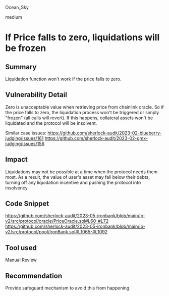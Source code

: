 Ocean_Sky

medium

# If Price falls to zero, liquidations will be frozen

## Summary
Liquidation function won't work if the price falls to zero.

## Vulnerability Detail
Zero is unacceptable value when retrieving price from chainlink oracle. So if the price falls to zero, the liquidation process won't be triggered or simply "frozen" (all calls will revert). If this happens, collateral assets won't be liquidated and the protocol will be insolvent.

Similar case issues:
https://github.com/sherlock-audit/2023-02-blueberry-judging/issues/161
https://github.com/sherlock-audit/2023-02-gmx-judging/issues/156

## Impact
Liquidations may not be possible at a time when the protocol needs them most. As a result, the value of user's asset may fall below their debts, turning off any liquidation incentive and pushing the protocol into insolvency.

## Code Snippet
https://github.com/sherlock-audit/2023-05-ironbank/blob/main/ib-v2/src/protocol/oracle/PriceOracle.sol#L60-#L72
https://github.com/sherlock-audit/2023-05-ironbank/blob/main/ib-v2/src/protocol/pool/IronBank.sol#L1065-#L1092

## Tool used

Manual Review

## Recommendation
Provide safeguard mechanism to avoid this from happening.
